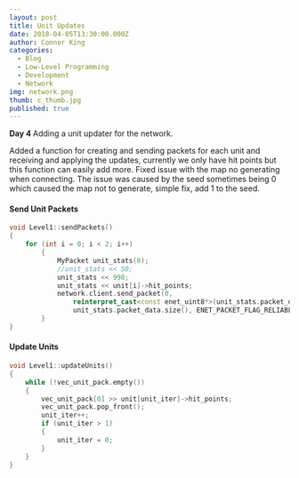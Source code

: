 ```yaml
---
layout: post
title: Unit Updates
date: 2018-04-05T13:30:00.000Z
author: Connor King
categories:
  - Blog
  - Low-Level Programming
  - Development
  - Network
img: network.png
thumb: c_thumb.jpg
published: true
---
```


<b>Day 4 </b>Adding a unit updater for the network.<!--more-->

Added a function for creating and sending packets for each unit and receiving and applying the updates, currently we only have hit points but this function can easily add more. Fixed issue with the map no generating when connecting. The issue was caused by the seed sometimes being 0 which caused the map not to generate, simple fix, add 1 to the seed.

#### Send Unit Packets
```C++
void Level1::sendPackets()
{
	for (int i = 0; i < 2; i++)
		{
			MyPacket unit_stats(8);
			//unit_stats << 50;
			unit_stats << 998;
			unit_stats << unit[i]->hit_points;
			network.client.send_packet(0, 
				reinterpret_cast<const enet_uint8*>(unit_stats.packet_data.data()), 
				unit_stats.packet_data.size(), ENET_PACKET_FLAG_RELIABLE);
		}
}	
```

#### Update Units
```C++
void Level1::updateUnits()
{
	while (!vec_unit_pack.empty())
	{
		vec_unit_pack[0] >> unit[unit_iter]->hit_points;		
		vec_unit_pack.pop_front();
		unit_iter++;
		if (unit_iter > 1)
		{
			unit_iter = 0;
		}
	}
}
```